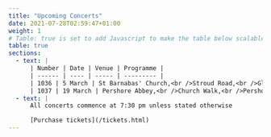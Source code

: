 ```yaml
---
title: "Upcoming Concerts"
date: 2021-07-28T02:59:47+01:00
weight: 1
# Table: true is set to add Javascript to make the table below scalable on mobile device
table: true
sections:
  - text: |
      | Number | Date | Venue | Programme |
      | ------ | ---- | ----- | --------- |
      | 1036 | 5 March | St Barnabas' Church,<br />Stroud Road,<br />Gloucester | Hugo Fernández Languasco - Missa Brevis<br />Mozart - Vesperae solennes de confessore<br />Chilcott - Requiem |
      | 1037 | 19 March | Pershore Abbey,<br />Church Walk,<br />Pershore | Hugo Fernández Languasco - Missa Brevis<br />Mozart - Vesperae solennes de confessore<br />Chilcott - Requiem |
  - text: |
      All concerts commence at 7:30 pm unless stated otherwise

      [Purchase tickets](/tickets.html)
---
```


